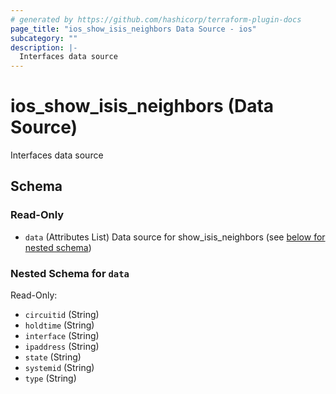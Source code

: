 ```yaml
---
# generated by https://github.com/hashicorp/terraform-plugin-docs
page_title: "ios_show_isis_neighbors Data Source - ios"
subcategory: ""
description: |-
  Interfaces data source
---
```


# ios_show_isis_neighbors (Data Source)

Interfaces data source



<!-- schema generated by tfplugindocs -->
## Schema

### Read-Only

- `data` (Attributes List) Data source for show_isis_neighbors (see [below for nested schema](#nestedatt--data))

<a id="nestedatt--data"></a>
### Nested Schema for `data`

Read-Only:

- `circuitid` (String)
- `holdtime` (String)
- `interface` (String)
- `ipaddress` (String)
- `state` (String)
- `systemid` (String)
- `type` (String)
